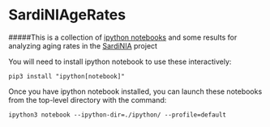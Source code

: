SardiNIAgeRates
===============
#####This is a collection of [ipython notebooks](http://ipython.org/notebook.html) and some results for analyzing aging rates in the [SardiNIA](https://sardinia.irp.nia.nih.gov/) project

You will need to install ipython notebook to use these interactively:

    pip3 install "ipython[notebook]"

Once you have ipython notebook installed, you can launch these notebooks from the top-level directory with the command:

    ipython3 notebook --ipython-dir=./ipython/ --profile=default
